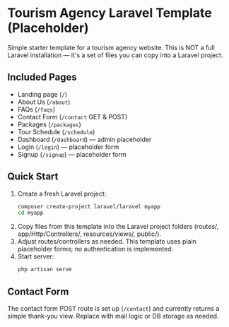 # Tourism Agency Laravel Template (Placeholder)

Simple starter template for a tourism agency website. This is NOT a full Laravel installation — it's a set of files you can copy into a Laravel project.

## Included Pages
- Landing page (`/`)
- About Us (`/about`)
- FAQs (`/faqs`)
- Contact Form (`/contact` GET & POST)
- Packages (`/packages`)
- Tour Schedule (`/schedule`)
- Dashboard (`/dashboard`) — admin placeholder
- Login (`/login`) — placeholder form
- Signup (`/signup`) — placeholder form

## Quick Start
1. Create a fresh Laravel project:
   ```bash
   composer create-project laravel/laravel myapp
   cd myapp
   ```
2. Copy files from this template into the Laravel project folders (routes/, app/Http/Controllers/, resources/views/, public/).
3. Adjust routes/controllers as needed. This template uses plain placeholder forms; no authentication is implemented.
4. Start server:
   ```bash
   php artisan serve
   ```

## Contact Form
The contact form POST route is set up (`/contact`) and currently returns a simple thank-you view. Replace with mail logic or DB storage as needed.
